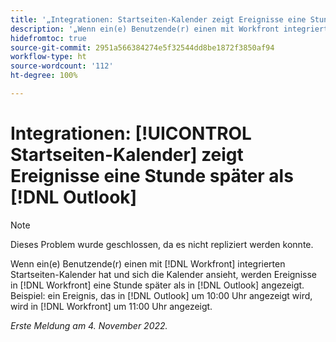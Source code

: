```yaml
---
title: '„Integrationen: Startseiten-Kalender zeigt Ereignisse eine Stunde später als Outlook“'
description: '„Wenn ein(e) Benutzende(r) einen mit Workfront integrierten Startseiten-Kalender hat und sich die Kalender ansieht, werden Ereignisse in Workfront eine Stunde später als in Outlook angezeigt. Beispiel: Ein Ereignis, das in Outlook um 10:00 Uhr angezeigt wird, wird in Workfront um 11:00 Uhr angezeigt.“'
hidefromtoc: true
source-git-commit: 2951a566384274e5f32544dd8be1872f3850af94
workflow-type: ht
source-wordcount: '112'
ht-degree: 100%

---
```



# Integrationen: [!UICONTROL Startseiten-Kalender] zeigt Ereignisse eine Stunde später als [!DNL Outlook]

>[!NOTE]
>
>Dieses Problem wurde geschlossen, da es nicht repliziert werden konnte.

Wenn ein(e) Benutzende(r) einen mit [!DNL Workfront] integrierten Startseiten-Kalender hat und sich die Kalender ansieht, werden Ereignisse in [!DNL Workfront] eine Stunde später als in [!DNL Outlook] angezeigt. Beispiel: ein Ereignis, das in [!DNL Outlook] um 10:00 Uhr angezeigt wird, wird in [!DNL Workfront] um 11:00 Uhr angezeigt.

_Erste Meldung am 4. November 2022._


